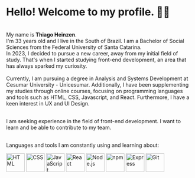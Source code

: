 <h1>Hello! Welcome to my profile. 🙋‍♂️</h1><br />
My name is <strong>Thiago Heinzen</strong>.
<br /> I'm 33 years old and I live in the South of Brazil. I am a Bachelor of Social Sciences from the Federal University of Santa Catarina.
<br />In 2023, I decided to pursue a new career, away from my initial field of study. That's when I started studying front-end development, an area that has always sparked my curiosity.
<br /><br />Currently, I am pursuing a degree in Analysis and Systems Development at Cesumar University - Unicesumar. Additionally, I have been supplementing my studies through online courses, focusing on programming languages and tools such as HTML, CSS, Javascript, and React. Furthermore, I have a keen interest in UX and UI Design.

<br />I am seeking experience in the field of front-end development. I want to learn and be able to contribute to my team.

<br />Languages and tools I am constantly using and learning about:
<br />
<p align="left">
  <img src="https://github.com/thiagoheinzen/thiagoheinzen/assets/140764620/3f7c5b4b-3637-40ee-a960-78285866d1ee" alt="HTML" width="50" height="50">
  <img src="https://github.com/thiagoheinzen/thiagoheinzen/assets/140764620/7ab84f4c-49c2-42b3-af27-d78389241daf" alt="CSS" width="50" height="50">
  <img src="https://github.com/thiagoheinzen/thiagoheinzen/assets/140764620/c0a45e0a-c188-496c-964f-da0e7909750c" alt="JavaScript" width="50" height="50">
  <img src="https://github.com/thiagoheinzen/thiagoheinzen/assets/140764620/a79a7893-2977-4881-9d52-a54272d8ee83" alt="React" width="50" height="50">
  <img src="https://github.com/thiagoheinzen/thiagoheinzen/assets/140764620/434c30dc-197c-47eb-aec4-56dea35d2657" alt="Node.js" width="50" height="50">
  <img src="https://github.com/thiagoheinzen/thiagoheinzen/assets/140764620/0220fc0c-9c05-4293-9980-f9e9521b2799" alt="npm" width="50" height="50">
  <img src="https://github.com/thiagoheinzen/thiagoheinzen/assets/140764620/87f92ebd-ed87-4ba5-90f6-f3a28117f9eb" alt="Express" width="50" height="50">
  <img src="https://github.com/thiagoheinzen/thiagoheinzen/assets/140764620/87836446-30ac-47fa-8773-65047de90fa3" alt="Git" width="50" height="50">
</p>







